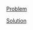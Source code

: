 [Problem](https://leetcode.com/problems/binary-tree-postorder-traversal)

[Solution](https://leetcode.com/problems/binary-tree-postorder-traversal/solutions/3310585/145-binary-tree-postorder-traversal-simple-solution)
